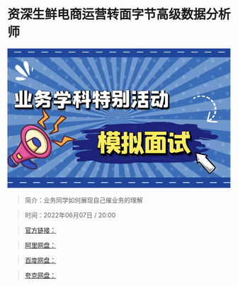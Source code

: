 # 资深生鲜电商运营转面字节高级数据分析师

![img](../../assets/CioPOWKB6XCAUEW-AAJt6N8lfNg580.jpg)

> 简介：业务同学如何展现自己催业务的理解

> 时间：2022年06月07日 / 20:00

> [官方链接：]()

> [阿里网盘：]()

> [百度网盘：]()

> [夸克网盘：]()
